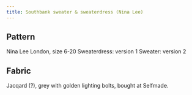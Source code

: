 ```yaml
---
title: Southbank sweater & sweaterdress (Nina Lee)
---
```

## Pattern
Nina Lee London, size 6-20
Sweaterdress: version 1
Sweater: version 2

## Fabric
Jacqard (?), grey with golden lighting bolts, bought at Selfmade.

